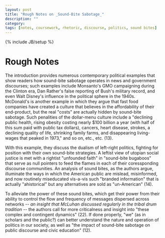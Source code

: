 ```yaml
---
layout: post
title: "Rough Notes on _Sound-Bite Sabotage_"
description: ""
category: 
tags: [notes, coursework, rhetoric, discourse, politics, sound bites]
---
```

{% include JB/setup %}

# Rough Notes

The introduction provides numerous contemporary political examples that show readers how sound-bite sabotage operates in news and government discourses; such examples include Monsanto's GMO campaigning during the Clinton era, Dan Rather's false reporting of Bush's military record, and even Walt Disney's influence in the political sphere in the 1940s. McDonald's is another example in which they argue that fast food companies have created a culture that believes in the affordability of their end-product, but the real "costs" are actually hidden by sound-bite sabotage. Such penalities of the dollar-menu culture include a "declining public health, rising obesity costing nearly $100 billion a year (with half of this sum paid with public tax dollars), cancers, heart disease, strokes, a declining quality of life, shrinking family farms, and disappearing living-wages that peaked in 1973," and so on, etc., etc. (13).

With this example, they discuss the dualism of left-right politics, fighting for position with their own sound-bite strategies. A leftist view of utopian social justice is met with a rightist "unfounded faith" in "sound-bite bugaboos" that serve as null pointers to feed the flames in each of their coressponding discourse communities. An analysis of sound bites, as the authors argue, illuminate the ways in which the American public are mislead, misinformed, and now routinely miseducated vis-a-vis such "branded information" that is actually "ahistorical" but any alternatives are sold as "un-American" (14). 

To alleviate the power of these sound bites, which get their power from their ability to control the flow and frequency of messages dispersed across networks -- *an insight that McLuhan discussed regularly in the tribal drum tradition* -- the authors call for more criticalness and insight into "these complex and contingent dynamics" (22). If done properly, "we" (as in scholars and the public?) can better understand the nature and operation of politics in our society, as well as "the impact of sound-bite sabotage on public discourse and civic education" (12).

